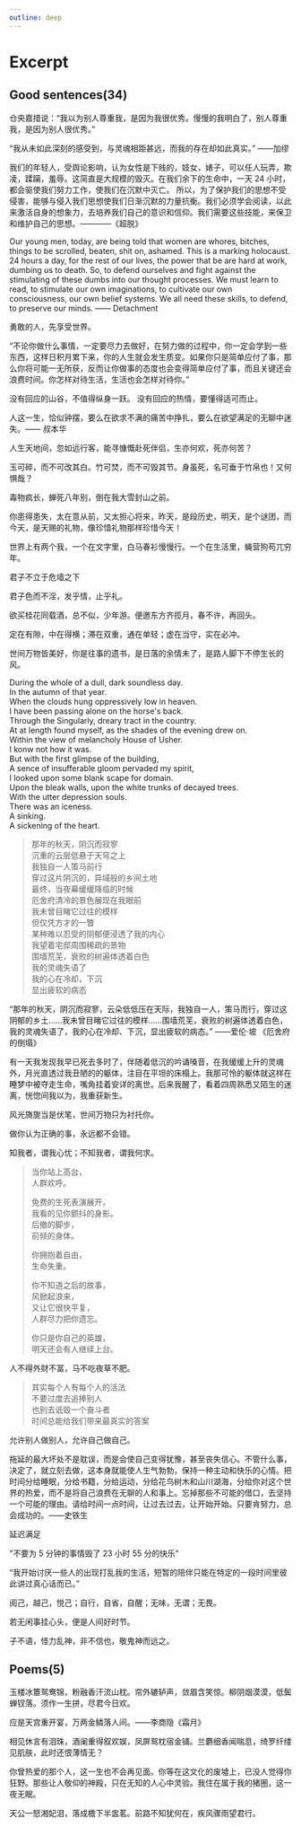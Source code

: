 ```yaml
---
outline: deep
---
```


# Excerpt

## Good sentences(34)

仓央嘉措说：“我以为别人尊重我，是因为我很优秀。慢慢的我明白了，别人尊重我，是因为别人很优秀。”

“我从未如此深刻的感受到，与灵魂相距甚远，而我的存在却如此真实。” ——加缪

我们的年轻人，受舆论影响，认为女性是下贱的，妓女，婊子，可以任人玩弄，欺凌，蹂躏，羞辱。这简直是大规模的毁灭。在我们余下的生命中，一天 24 小时，都会驱使我们努力工作，使我们在沉默中灭亡。
所以，为了保护我们的思想不受侵害，能够与侵入我们思想使我们日渐沉默的力量抗衡。我们必须学会阅读，以此来激活自身的想象力，去培养我们自己的意识和信仰。我们需要这些技能，来保卫和维护自己的思想。————《超脱》

Our young men, today, are being told that women are whores, bitches, things to be scrolled, beaten, shit on, ashamed. This is a marking holocaust. 24 hours a day, for the rest of our lives, the power that be are hard at work, dumbing us to death.
So, to defend ourselves and fight against the stimulating of these dumbs into our thought processes. We must learn to read, to stimulate our own imaginations, to cultivate our own consciousness, our own belief systems. We all need these skills, to defend, to preserve our minds.
—— Detachment

勇敢的人，先享受世界。

“不论你做什么事情，一定要尽力去做好，在努力做的过程中，你一定会学到一些东西，这样日积月累下来，你的人生就会发生质变。如果你只是简单应付了事，那么你将可能一无所获，反而让你做事的态度也会变得简单应付了事，而且关键还会浪费时间。你怎样对待生活，生活也会怎样对待你。”

没有回应的山谷，不值得纵身一跃。
没有回应的热情，要懂得适可而止。

人这一生，恰似钟摆，要么在欲求不满的痛苦中挣扎，要么在欲望满足的无聊中迷失。—— 叔本华

人生天地间，忽如远行客，能寻慷慨赴死伴侣，生亦何欢，死亦何苦？

玉可碎，而不可改其白。竹可焚，而不可毁其节。身虽死，名可垂于竹帛也！又何惧哉？

毒物疯长，蝉死八年别，倒在我大雪封山之前。

你患得患失，太在意从前，又太担心将来，昨天，是段历史，明天，是个谜团，而今天，是天赐的礼物，像珍惜礼物那样珍惜今天！

世界上有两个我，一个在文字里，白马春衫慢慢行。一个在生活里，蝇营狗苟兀穷年。

君子不立于危墙之下

君子色而不淫，发乎情，止乎礼。

欲买桂花同载酒，总不似，少年游。便邀东方齐揽月，春不许，再回头。

定在有隙，中在得横；滞在双重，通在单轻；虚在当守，实在必冲。

世间万物皆美好，你是往事的遗书，是日落的余情未了，是路人脚下不停生长的风。

During the whole of a dull, dark soundless day.<br>
In the autumn of that year.<br>
When the clouds hung oppressively low in heaven.<br>
I have been passing alone on the horse's back.<br>
Through the Singularly, dreary tract in the country.<br>
At at length found myself, as the shades of the evening drew on.<br>
Within the view of melancholy House of Usher.<br>
I konw not how it was.<br>
But with the first glimpse of the building,<br>
A sence of insufferable gloom pervaded my spirit,<br>
I looked upon some blank scape for domain.<br>
Upon the bleak walls, upon the white trunks of decayed trees.<br>
With the utter depression souls.<br>
There was an iceness.<br>
A sinking.<br>
A sickening of the heart.<br>

> 那年的秋天，阴沉而寂寥<br>
> 沉重的云层低悬于天穹之上<br>
> 我独自一人策马前行<br>
> 穿过这片阴沉的，异域般的乡间土地<br>
> 最终，当夜幕缓缓降临的时候<br>
> 厄舍府清冷的景色展现在我眼前<br>
> 我未曾目睹它过往的模样<br>
> 但仅凭方才的一瞥<br>
> 某种难以忍受的阴郁便浸透了我的内心<br>
> 我望着宅邸周围稀疏的景物<br>
> 围墙荒芜，衰败的树遍体透着白色<br>
> 我的灵魂失语了<br>
> 我的心在冷却，下沉<br>
> 显出疲软的病态<br>

“那年的秋天，阴沉而寂寥，云朵低低压在天际，我独自一人，策马而行，穿过这阴郁的乡土……我未曾目睹它过往的模样……围墙荒芜，衰败的树遍体透着白色，我的灵魂失语了，我的心在冷却、下沉，显出疲软的病态。”
——爱伦·坡 《厄舍府的倒塌》

有一天我发现我早已死去多时了，伴随着低沉的吟诵嗓音，在我缓缓上升的灵魂外，月光直透过我丑陋的的躯体，注目在平坦的床榻上。我那可怜的躯体就这样在睡梦中被夺走生命，嘴角挂着安详的离世。后来我醒了，看着四周熟悉又陌生的迷离，恍惚间我以为，我重获新生。

风光旖旎当是伏笔，世间万物只为衬托你。

做你认为正确的事，永远都不会错。

知我者，谓我心忧；不知我者，谓我何求。

> 当你站上高台，<br>
> 人群欢呼。<br>
>
> 免费的生死表演展开，<br>
> 我看的见你颤抖的身影。<br>
> 后撤的脚步，<br>
> 前倾的身体。<br>
>
> 你拥抱着自由，<br>
> 生命失重。<br>
>
> 你不知道之后的故事，<br>
> 风掀起浪来，<br>
> 又让它很快平复，<br>
> 人群尽力把你遗忘。<br>
>
> 你只是你自己的英雄，<br>
> 明天还会有人继续上台。<br>

人不得外财不富，马不吃夜草不肥。

> 其实每个人有每个人的活法<br>
> 不要过度去追捧别人<br>
> 也别去诋毁一个奋斗者<br>
> 时间总能给我们带来最真实的答案<br>

允许别人做别人，允许自己做自己。

拖延的最大坏处不是耽误，而是会使自己变得犹豫，甚至丧失信心。不管什么事，决定了，就立刻去做，这本身就能使人生气勃勃，保持一种主动和快乐的心情。把时间分给睡眠，分给书籍，分给运动，分给花鸟树木和山川湖海，分给你对这个世界的热爱，而不是将自己浪费在无聊的人和事上。忘掉那些不可能的借口，去坚持一个可能的理由。请给时间一点时间，让过去过去，让开始开始。只要肯努力，总会成功的。——史铁生

延迟满足

"不要为 5 分钟的事情毁了 23 小时 55 分的快乐"

“我开始讨厌一些人的出现打乱我的生活，短暂的陪伴只能在特定的一段时间里彼此讲过真心话而已。”

阅己，越己，悦己；自行，自省，自醒；无味，无谓；无畏。

若无闲事挂心头，便是人间好时节。

子不语，怪力乱神，非不信也，敬鬼神而远之。

## Poems(5)

玉楼冰簟鸳鸯锦，粉融香汗流山枕。帘外辘轳声，敛眉含笑惊。柳阴烟漠漠，低鬓蝉钗落。须作一生拼，尽君今日欢。

应是天宫重开宴，万两金鳞落人间。——李商隐《霜月》

相见休言有泪珠，酒阑重得叙欢娱，凤屏鸳枕宿金铺。兰麝细香闻喘息，绮罗纤缕见肌肤，此时还恨薄情无？

你曾热爱的那个人，这一生也不会再见面。你等在这文化的废墟上，已没人觉得你狂野。那些让人敬仰的神殿，只在无知的人心中灵验。我住在属于我的猪圈，这一夜无眠。

天公一怒湘妃泪，落成檐下半盅茗。前路不知犹何在，疾风骤雨望君行。

<PoemsContainer title="唐多令·芦叶满汀洲" author="宋·刘过" :content="content1" />

<script setup>
import PoemsContainer from '../../.vitepress/theme/components/PoemsContainer.vue'
import { reactive } from 'vue'

const content1 = reactive([
  '芦叶满汀洲，寒沙带浅流。二十年重过南楼。',
  '柳下系船犹未稳，能几日，又中秋。',
  '黄鹤断矶头，故人曾到否？旧江山浑是新愁。',
  '欲买桂花同载酒，终不似，少年游。'
])
</script>
